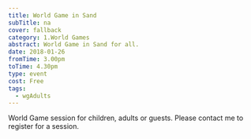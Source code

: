 ```yaml
---
title: World Game in Sand
subTitle: na
cover: fallback
category: 1.World Games
abstract: World Game in Sand for all.
date: 2018-01-26
fromTime: 3.00pm
toTime: 4.30pm
type: event
cost: Free
tags:
  - wgAdults
---
```


World Game session for children, adults or guests. Please contact me to register for a session.

